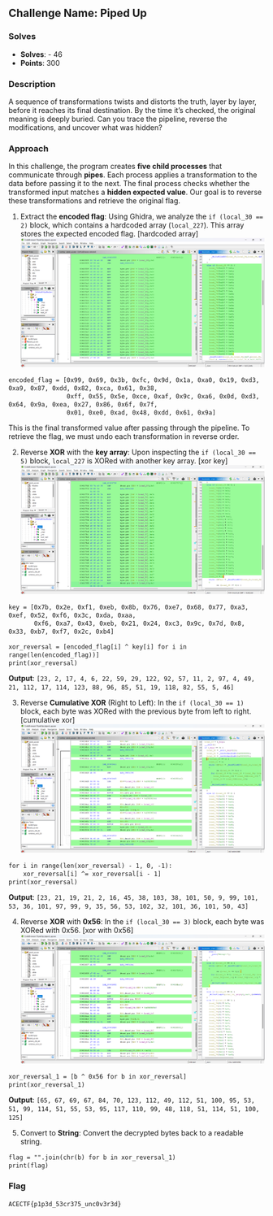## **Challenge Name: Piped Up**

### **Solves**
- **Solves**: - 46
- **Points**: 300

### **Description**
A sequence of transformations twists and distorts the truth, layer by layer, before it reaches its final destination. By the time it’s checked, the original meaning is deeply buried. Can you trace the pipeline, reverse the modifications, and uncover what was hidden?

### **Approach**

In this challenge, the program creates **five child processes** that communicate through **pipes**. Each process applies a transformation to the data before passing it to the next. The final process checks whether the transformed input matches a **hidden expected value**. Our goal is to reverse these transformations and retrieve the original flag.

1. Extract the **encoded flag**: Using Ghidra, we analyze the ``` if (local_30 == 2) ``` block, which contains a hardcoded array (```local_227```). This array stores the expected encoded flag. [hardcoded array]![](Resources/1.png)

```
encoded_flag = [0x99, 0x69, 0x3b, 0xfc, 0x9d, 0x1a, 0xa0, 0x19, 0xd3, 0xa9, 0x87, 0xdd, 0x82, 0xca, 0x61, 0x38,
                0xff, 0x55, 0x5e, 0xce, 0xaf, 0x9c, 0xa6, 0x0d, 0xd3, 0x64, 0x9a, 0xea, 0x27, 0x86, 0x6f, 0x7f,
                0x01, 0xe0, 0xad, 0x48, 0xdd, 0x61, 0x9a]
```
This is the final transformed value after passing through the pipeline. To retrieve the flag, we must undo each transformation in reverse order.

2. Reverse **XOR** with the **key array**: Upon inspecting the ``` if (local_30 == 5) ``` block, ```local_227``` is XORed with another key array. [xor key]![](Resources/2.png)

```
key = [0x7b, 0x2e, 0xf1, 0xeb, 0x8b, 0x76, 0xe7, 0x68, 0x77, 0xa3, 0xef, 0x52, 0xf6, 0x3c, 0xda, 0xaa,
       0xf6, 0xa7, 0x43, 0xeb, 0x21, 0x24, 0xc3, 0x9c, 0x7d, 0x8, 0x33, 0xb7, 0xf7, 0x2c, 0xb4]
```

```
xor_reversal = [encoded_flag[i] ^ key[i] for i in range(len(encoded_flag))]
print(xor_reversal)
```

**Output**: ```[23, 2, 17, 4, 6, 22, 59, 29, 122, 92, 57, 11, 2, 97, 4, 49, 21, 112, 17, 114, 123, 88, 96, 85, 51, 19, 118, 82, 55, 5, 46]```

3. Reverse **Cumulative XOR** (Right to Left): In the ``` if (local_30 == 1) ``` block, each byte was XORed with the previous byte from left to right. [cumulative xor]![](Resources/3.png)

```
for i in range(len(xor_reversal) - 1, 0, -1):
    xor_reversal[i] ^= xor_reversal[i - 1]
print(xor_reversal)
```

**Output**: ```[23, 21, 19, 21, 2, 16, 45, 38, 103, 38, 101, 50, 9, 99, 101, 53, 36, 101, 97, 99, 9, 35, 56, 53, 102, 32, 101, 36, 101, 50, 43]```

4. Reverse **XOR** with **0x56**: In the ```if (local_30 == 3)``` block, each byte was XORed with 0x56. [xor with 0x56]![](Resources/4.png)

```
xor_reversal_1 = [b ^ 0x56 for b in xor_reversal]
print(xor_reversal_1)
```

**Output**: ```[65, 67, 69, 67, 84, 70, 123, 112, 49, 112, 51, 100, 95, 53, 51, 99, 114, 51, 55, 53, 95, 117, 110, 99, 48, 118, 51, 114, 51, 100, 125]```

5. Convert to **String**: Convert the decrypted bytes back to a readable string.

```
flag = "".join(chr(b) for b in xor_reversal_1)
print(flag)
```

### **Flag**
```
ACECTF{p1p3d_53cr375_unc0v3r3d}
```

